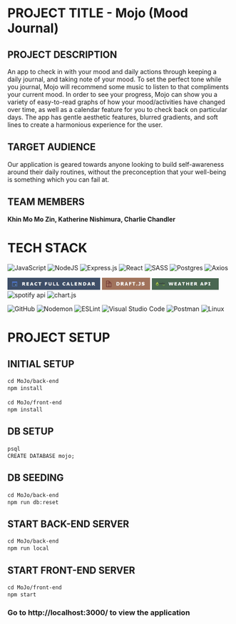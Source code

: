 # 
# PROJECT TITLE - Mojo (Mood Journal)

## PROJECT DESCRIPTION

An app to check in with your mood and daily actions through keeping a daily journal, and taking note of your mood. To set the perfect tone while you journal, Mojo will recommend some music to listen to that compliments your current mood. In order to see your progress, Mojo can show you a variety of easy-to-read graphs of how your mood/activities have changed over time, as well as a calendar feature for you to check back on particular days. The app has gentle aesthetic features, blurred gradients, and soft lines to create a harmonious experience for the user.

## TARGET AUDIENCE
Our application is geared towards anyone looking to build self-awareness around their daily routines, without the preconception that your well-being is something which you can fail at.

## TEAM MEMBERS
**Khin Mo Mo Zin, Katherine Nishimura, Charlie Chandler**

# TECH STACK #

![JavaScript](https://img.shields.io/badge/javascript-%23323330.svg?style=for-the-badge&logo=javascript&logoColor=%23F7DF1E)
![NodeJS](https://img.shields.io/badge/node.js-6DA55F?style=for-the-badge&logo=node.js&logoColor=white)
![Express.js](https://img.shields.io/badge/express.js-%23404d59.svg?style=for-the-badge&logo=express&logoColor=%2361DAFB)
![React](https://img.shields.io/badge/react-%2320232a.svg?style=for-the-badge&logo=react&logoColor=%2361DAFB)
![SASS](https://img.shields.io/badge/SASS-hotpink.svg?style=for-the-badge&logo=SASS&logoColor=white)
![Postgres](https://img.shields.io/badge/postgres-%23316192.svg?style=for-the-badge&logo=postgresql&logoColor=white)
![Axios](https://img.shields.io/badge/-Axios-5A29E4?logo=axios&amp;logoColor=white&amp;style=for-the-badge)


<img src="documentation/pictures/fullcalendar.jpg" width=208 alt="full calendar">
<img src="documentation/pictures/draftjs.jpg" width=108 alt="draft.js" >
<img src="documentation/pictures/weather.jpg" width=150 alt="weather api">
<img src="https://img.shields.io/badge/Spotify-1ED760?&style=for-the-badge&logo=spotify&logoColor=white" alt="spotify api">
<img src="https://img.shields.io/badge/chart.js-F5788D.svg?style=for-the-badge&logo=chart.js&logoColor=white" alt="chart.js">

![GitHub](https://img.shields.io/badge/github-%23121011.svg?style=for-the-badge&logo=github&logoColor=white)
![Nodemon](https://img.shields.io/badge/NODEMON-%23323330.svg?style=for-the-badge&logo=nodemon&logoColor=%BBDEAD)
![ESLint](https://img.shields.io/badge/ESLint-4B3263?style=for-the-badge&logo=eslint&logoColor=white)
![Visual Studio Code](https://img.shields.io/badge/Visual%20Studio%20Code-0078d7.svg?style=for-the-badge&logo=visual-studio-code&logoColor=white)
![Postman](https://img.shields.io/badge/Postman-FF6C37?style=for-the-badge&logo=postman&logoColor=white)
![Linux](https://img.shields.io/badge/Linux-FCC624?style=for-the-badge&logo=linux&logoColor=black)



# PROJECT SETUP #

## INITIAL SETUP
```
cd MoJo/back-end
npm install

cd MoJo/front-end
npm install
```

## DB SETUP
```
psql
CREATE DATABASE mojo;
```

## DB SEEDING
```
cd MoJo/back-end
npm run db:reset
```

## START BACK-END SERVER ##
```
cd MoJo/back-end
npm run local
```

## START FRONT-END SERVER ##
```
cd MoJo/front-end
npm start
```

### Go to http://localhost:3000/ to view the application